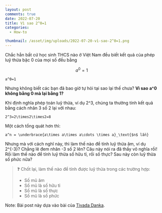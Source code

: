 ```yaml
---
layout: post
comments: true
date: 2022-07-20
title: Vì sao 2^0=1
categories:
  - How-to

thumbnail: /asset/img/uploads/2022-07-20-vì-sao-2^0=1.png
---
```


Chắc hẳn bất cứ học sinh THCS nào ở Việt Nam đều biết kết quả của phép luỹ thừa bậc 0 của mọi số đều bằng 


$$a^0=1$$


```undefined
a^0=1
```


Nhưng không biết các bạn đã bao giờ tự hỏi tại sao lại thế chưa? **Vì sao** **a^0** **không bằng 0 mà lại bằng 1?**


Khi định nghĩa phép toán luỹ thừa, ví dụ 2^3, chúng ta thường tính kết quả bằng cách nhân 3 số 2 lại với nhau:


```undefined
2^3=2\times2\times2=8
```


 Một cách tổng quát hơn thì:


```undefined
a^n = \underbrace{a\times a\times a\cdots \times a}_\text{$n$ lần}

```


Nhưng mà với cách nghĩ này, thì làm thế nào để tính luỹ thừa âm, ví dụ 2^{-3}? Chẳng lẽ đem nhân -3 số 2 lên? Câu này nói ra đã thấy vô nghĩa rồi! Rồi làm thế nào để tính luỹ thừa số hữu tỉ, rồi số thực? Sau này còn luỹ thừa số phức nữa?


> ❓ Chốt lại, làm thế nào để tính được luỹ thừa trong các trường hợp:  
>- Số mũ âm  
>- Số mũ là số hữu tỉ  
>- Số mũ là số thực  
>- Số mũ là số phức


Note: Bài post này dựa vào bài của [Tivada Danka](https://www.tivadardanka.com/blog/the-surprising-story-of-the-exponential-function).

